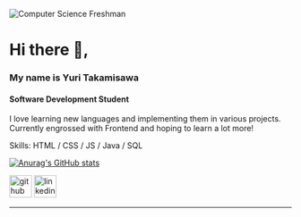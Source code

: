 ![Computer Science Freshman](https://github.com/SayantaniDeb/SayantaniDeb/blob/main/Computer%20Science%20Student.png)
# Hi there 👋, 
### My name is Yuri Takamisawa
#### Software Development Student


I love learning new languages and implementing them in various projects. Currently engrossed with Frontend and hoping to learn a lot more!

Skills: HTML / CSS / JS / Java / SQL

[![Anurag's GitHub stats](https://github-readme-stats.vercel.app/api?username=yuriTakamisawa)](https://github.com/yuriTakamisawa/github-readme-stats)




[<img src='https://cdn.jsdelivr.net/npm/simple-icons@3.0.1/icons/github.svg' alt='github' height='40'>](https://github.com/https://github.com/yuriTakamisawa)  [<img src='https://cdn.jsdelivr.net/npm/simple-icons@3.0.1/icons/linkedin.svg' alt='linkedin' height='40'>](https://www.linkedin.com/in/[https://www.linkedin.com/in/sayantani-deb-035794200//](https://www.linkedin.com/in/yuri-ribeiro-92057426a/))

------
